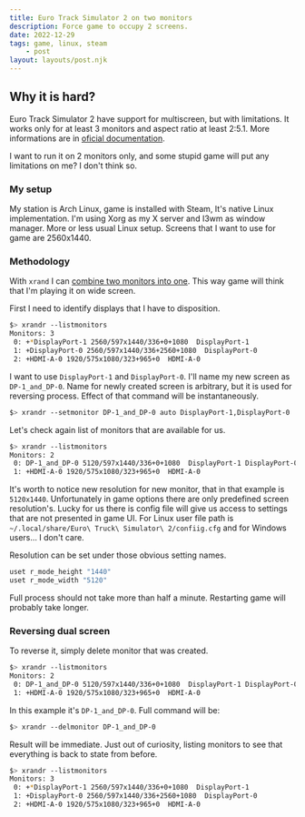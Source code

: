 ```yaml
---
title: Euro Track Simulator 2 on two monitors
description: Force game to occupy 2 screens.
date: 2022-12-29
tags: game, linux, steam
    - post
layout: layouts/post.njk
---
```


## Why it is hard?

Euro Track Simulator 2 have support for multiscreen, but with limitations. It works only for at least 3 monitors and aspect ratio at least 2:5.1. More informations are in [oficial documentation](https://eurotrucksimulator2.com/multimon_config.php).

I want to run it on 2 monitors only, and some stupid game will put any limitations on me? I don't think so.

### My setup

My station is Arch Linux, game is installed with Steam, It's native Linux implementation. I'm using Xorg as my X server and I3wm as window manager. More or less usual Linux setup. Screens that I want to use for game are 2560x1440.

### Methodology

With `xrand` I can [combine two monitors into one](https://wiki.archlinux.org/title/multihead###Combine_screens_into_virtual_display). This way game will think that I'm playing it on wide screen.

First I need to identify displays that I have to disposition.

```bash
$> xrandr --listmonitors
Monitors: 3
 0: +*DisplayPort-1 2560/597x1440/336+0+1080  DisplayPort-1
 1: +DisplayPort-0 2560/597x1440/336+2560+1080  DisplayPort-0
 2: +HDMI-A-0 1920/575x1080/323+965+0  HDMI-A-0
```

I want to use `DisplayPort-1` and `DisplayPort-0`. I'll name my new screen as `DP-1_and_DP-0`. Name for newly created screen is arbitrary, but it is used for reversing process. Effect of that command will be instantaneously.

```bash
$> xrandr --setmonitor DP-1_and_DP-0 auto DisplayPort-1,DisplayPort-0
```

Let's check again list of monitors that are available for us.

```bash
$> xrandr --listmonitors
Monitors: 2
 0: DP-1_and_DP-0 5120/597x1440/336+0+1080  DisplayPort-1 DisplayPort-0
 1: +HDMI-A-0 1920/575x1080/323+965+0  HDMI-A-0
```

It's worth to notice new resolution for new monitor, that in that example is `5120x1440`.
Unfortunately in game options there are only predefined screen resolution's. Lucky for us there is config file will give us access to settings that are not presented in game UI.
For Linux user file path is `~/.local/share/Euro\ Truck\ Simulator\ 2/confiig.cfg` and for Windows users... I don't care.

Resolution can be set under those obvious setting names.

```bash
uset r_mode_height "1440"
uset r_mode_width "5120"
```

Full process should not take more than half a minute. Restarting game will probably take longer.

### Reversing dual screen

To reverse it, simply delete monitor that was created.

```bash
$> xrandr --listmonitors
Monitors: 2
 0: DP-1_and_DP-0 5120/597x1440/336+0+1080  DisplayPort-1 DisplayPort-0
 1: +HDMI-A-0 1920/575x1080/323+965+0  HDMI-A-0
```

In this example it's `DP-1_and_DP-0`. Full command will be:

```bash
$> xrandr --delmonitor DP-1_and_DP-0
```

Result will be immediate. Just out of curiosity, listing monitors to see that everything is back to state from before.

```bash
$> xrandr --listmonitors
Monitors: 3
 0: +*DisplayPort-1 2560/597x1440/336+0+1080  DisplayPort-1
 1: +DisplayPort-0 2560/597x1440/336+2560+1080  DisplayPort-0
 2: +HDMI-A-0 1920/575x1080/323+965+0  HDMI-A-0
```
